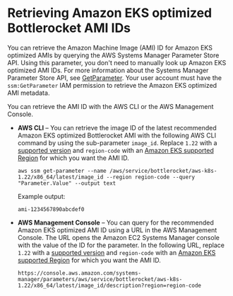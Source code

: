 # Retrieving Amazon EKS optimized Bottlerocket AMI IDs<a name="retrieve-ami-id-bottlerocket"></a>

You can retrieve the Amazon Machine Image \(AMI\) ID for Amazon EKS optimized AMIs by querying the AWS Systems Manager Parameter Store API\. Using this parameter, you don't need to manually look up Amazon EKS optimized AMI IDs\. For more information about the Systems Manager Parameter Store API, see [GetParameter](https://docs.aws.amazon.com/systems-manager/latest/APIReference/API_GetParameter.html)\. Your user account must have the `ssm:GetParameter` IAM permission to retrieve the Amazon EKS optimized AMI metadata\.

You can retrieve the AMI ID with the AWS CLI or the AWS Management Console\.
+ **AWS CLI** – You can retrieve the image ID of the latest recommended Amazon EKS optimized Bottlerocket AMI with the following AWS CLI command by using the sub\-parameter `image_id`\. Replace `1.22` with a [supported version](platform-versions.md) and `region-code` with an [Amazon EKS supported Region](https://docs.aws.amazon.com/general/latest/gr/eks.html) for which you want the AMI ID\.

  ```
  aws ssm get-parameter --name /aws/service/bottlerocket/aws-k8s-1.22/x86_64/latest/image_id --region region-code --query "Parameter.Value" --output text
  ```

  Example output:

  ```
  ami-1234567890abcdef0
  ```
+ **AWS Management Console** – You can query for the recommended Amazon EKS optimized AMI ID using a URL in the AWS Management Console\. The URL opens the Amazon EC2 Systems Manager console with the value of the ID for the parameter\. In the following URL, replace `1.22` with a [supported version](platform-versions.md) and `region-code` with an [Amazon EKS supported Region](https://docs.aws.amazon.com/general/latest/gr/eks.html) for which you want the AMI ID\.

  ```
  https://console.aws.amazon.com/systems-manager/parameters/aws/service/bottlerocket/aws-k8s-1.22/x86_64/latest/image_id/description?region=region-code
  ```